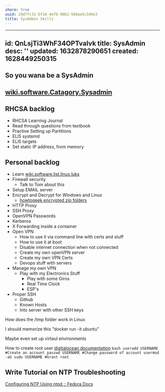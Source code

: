 ```yaml
---
share: true
uuid: 29d7fc31-bf16-4efb-90b2-58dae5c546e3
title: SysAdmin Skills
---
```

---
id: QnLsjTi3WhF34OPTvaIvk
title: SysAdmin
desc: ''
updated: 1632878290651
created: 1628449250315
---

## So you wana be a SysAdmin

## [wiki.software.Catagory.Sysadmin](/undefined)

## RHCSA backlog

* RHCSA Learning Journal
* Read through questions from textbook
* Practive Setting up Partitions
* ELI5 systemd
* ELI5 targets
* Set static IP address, from memory

## Personal backlog

* Learn [wiki.software.list.linux.luks](/undefined)
* Firewall security
  * Talk to Tom about this
* Setup EMAIL server
* Encrypt and Decrypt for Windows and Linux
  * [howtogeek encrypted zip folders](https://www.howtogeek.com/195124/how-to-easily-encrypt-files-on-windows-linux-and-mac-os-x/)
* HTTP Proxy
* SSH Proxy
* OpenVPN Passwords
* Kerberos
* X Forwarding inside a container
* Open VPN
  * How to use it via command line with certs and stuff
  * How to use it at boot
  * Disable internet connection when not connected
  * Create my own openVPN server
  * Create my own VPN Certs
  * Devops stuff with servers
* Manage my own VPN
  * Play with my Electronics Stuff
    * Play with some Giros
    * Real Time Clock
    * ESP's
* Proper SSH
  * Github
  * Known Hosts
  * Into server with other SSH keys

How does the /tmp folder work in Linux

I should memorize this "docker run -it ubuntu"

Maybe even set up virtaul environments

How to create root user [digitalocean documentation](https://www.digitalocean.com/community/tutorials/how-to-create-a-sudo-user-on-ubuntu-quickstart) `bash useradd USERNAME #Create an account passwd USERNAME #Change password of account usermod -aG sudo USERNAME #Grant root`

## Write Tutorial on NTP Troubleshooting

[Configuring NTP Using ntpd :: Fedora Docs](https://docs.fedoraproject.org/en-US/fedora/rawhide/system-administrators-guide/servers/Configuring_NTP_Using_ntpd/)
